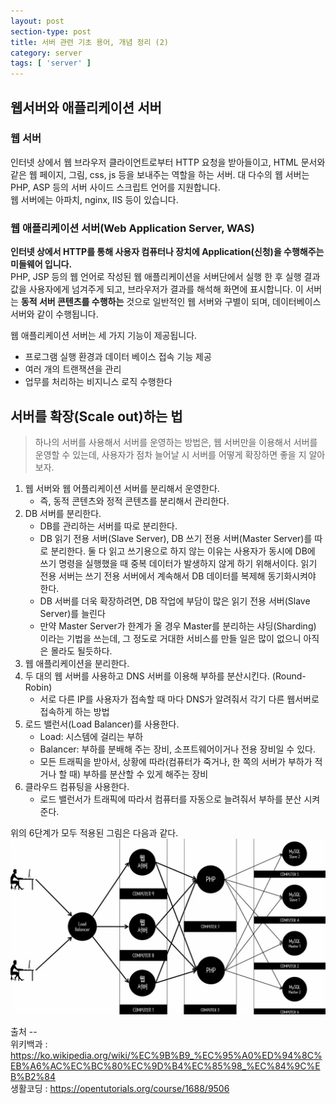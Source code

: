 ```yaml
---
layout: post
section-type: post
title: 서버 관련 기초 용어, 개념 정리 (2)
category: server
tags: [ 'server' ]
---
```


## 웹서버와 애플리케이션 서버

### 웹 서버
인터넷 상에서 웹 브라우저 클라이언트로부터 HTTP 요청을 받아들이고, HTML 문서와 같은 웹 페이지, 그림, css, js 등을 보내주는 역할을 하는 서버. 대 다수의 웹 서버는 PHP, ASP 등의 서버 사이드 스크립트 언어를 지원합니다.      
웹 서버에는 아파치, nginx, IIS 등이 있습니다.  

### 웹 애플리케이션 서버(Web Application Server, WAS)
__인터넷 상에서 HTTP를 통해 사용자 컴퓨터나 장치에 Application(신청)을 수행해주는 미들웨어 입니다.__  
PHP, JSP 등의 웹 언어로 작성된 웹 애플리케이션을 서버단에서 실행 한 후 실행 결과값을 사용자에게 넘겨주게 되고, 브라우저가 결과를 해석해 화면에 표시합니다. 이 서버는 __동적 서버 콘텐츠를 수행하는__ 것으로 일반적인 웹 서버와 구별이 되며, 데이터베이스 서버와 같이 수행됩니다.  

웹 애플리케이션 서버는 세 가지 기능이 제공됩니다.
- 프로그램 실행 환경과 데이터 베이스 접속 기능 제공
- 여러 개의 트랜잭션을 관리
- 업무를 처리하는 비지니스 로직 수행한다

## 서버를 확장(Scale out)하는 법

> 하나의 서버를 사용해서 서버를 운영하는 방법은, 웹 서버만을 이용해서 서버를 운영할 수 있는데, 사용자가 점차 늘어날 시 서버를 어떻게 확장하면 좋을 지 알아보자.

1. 웹 서버와 웹 어플리케이션 서버를 분리해서 운영한다.
    - 즉, 동적 콘텐츠와 정적 콘텐츠를 분리해서 관리한다.
2. DB 서버를 분리한다.
    - DB를 관리하는 서버를 따로 분리한다.
    - DB 읽기 전용 서버(Slave Server), DB 쓰기 전용 서버(Master Server)를 따로 분리한다. 둘 다 읽고 쓰기용으로 하지 않는 이유는 사용자가 동시에 DB에 쓰기 명령을 실행했을 때 중복 데이터가 발생하지 않게 하기 위해서이다. 읽기 전용 서버는 쓰기 전용 서버에서 계속해서 DB 데이터를 복제해 동기화시켜야 한다.
    - DB 서버를 더욱 확장하려면, DB 작업에 부담이 많은 읽기 전용 서버(Slave Server)를 늘린다
    - 만약 Master Server가 한계가 올 경우 Master를 분리하는 샤딩(Sharding) 이라는 기법을 쓰는데, 그 정도로 거대한 서비스를 만들 일은 많이 없으니 아직은 몰라도 될듯하다.
3. 웹 애플리케이션을 분리한다.
4. 두 대의 웹 서버를 사용하고 DNS 서버를 이용해 부하를 분산시킨다. (Round-Robin)
    - 서로 다른 IP를 사용자가 접속할 때 마다 DNS가 알려줘서 각기 다른 웹서버로 접속하게 하는 방법
5. 로드 밸런서(Load Balancer)를 사용한다.
    - Load: 시스템에 걸리는 부하
    - Balancer: 부하를 분배해 주는 장비, 소프트웨어이거나 전용 장비일 수 있다.
    - 모든 트래픽을 받아서, 상황에 따라(컴퓨터가 죽거나, 한 쪽의 서버가 부하가 적거나 할 때) 부하를 분산할 수 있게 해주는 장비
6. 클라우드 컴퓨팅을 사용한다.
    - 로드 밸런서가 트래픽에 따라서 컴퓨터를 자동으로 늘려줘서 부하를 분산 시켜준다.

위의 6단계가 모두 적용된 그림은 다음과 같다.  
![scale-out](/images/posts/scale-out.png)  

출처 --  
위키백과 : https://ko.wikipedia.org/wiki/%EC%9B%B9_%EC%95%A0%ED%94%8C%EB%A6%AC%EC%BC%80%EC%9D%B4%EC%85%98_%EC%84%9C%EB%B2%84  
생활코딩 : https://opentutorials.org/course/1688/9506  
